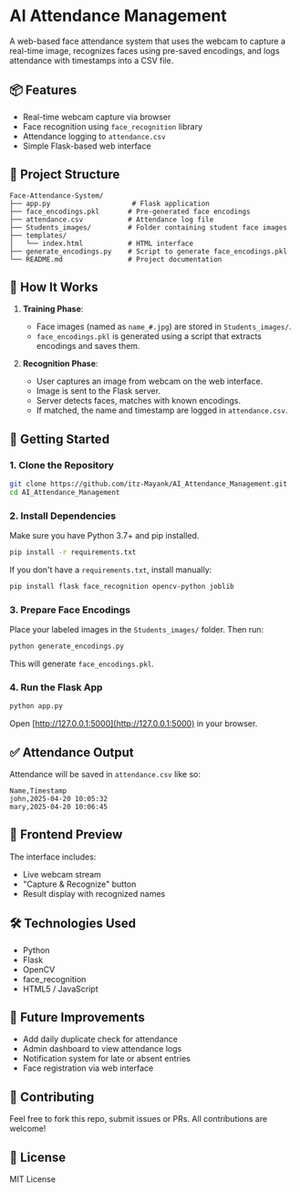 # AI Attendance Management

A web-based face attendance system that uses the webcam to capture a real-time image, recognizes faces using pre-saved encodings, and logs attendance with timestamps into a CSV file.

## 📦 Features

- Real-time webcam capture via browser
- Face recognition using `face_recognition` library
- Attendance logging to `attendance.csv`
- Simple Flask-based web interface

## 📁 Project Structure

```
Face-Attendance-System/
├── app.py                    # Flask application
├── face_encodings.pkl       # Pre-generated face encodings
├── attendance.csv           # Attendance log file
├── Students_images/         # Folder containing student face images
├── templates/
│   └── index.html           # HTML interface
├── generate_encodings.py    # Script to generate face_encodings.pkl
└── README.md                # Project documentation
```

## 🧠 How It Works

1. **Training Phase**:
   - Face images (named as `name_#.jpg`) are stored in `Students_images/`.
   - `face_encodings.pkl` is generated using a script that extracts encodings and saves them.

2. **Recognition Phase**:
   - User captures an image from webcam on the web interface.
   - Image is sent to the Flask server.
   - Server detects faces, matches with known encodings.
   - If matched, the name and timestamp are logged in `attendance.csv`.

## 🚀 Getting Started

### 1. Clone the Repository

```bash
git clone https://github.com/itz-Mayank/AI_Attendance_Management.git
cd AI_Attendance_Management
```

### 2. Install Dependencies

Make sure you have Python 3.7+ and pip installed.

```bash
pip install -r requirements.txt
```

If you don't have a `requirements.txt`, install manually:

```bash
pip install flask face_recognition opencv-python joblib
```

### 3. Prepare Face Encodings

Place your labeled images in the `Students_images/` folder. Then run:

```bash
python generate_encodings.py
```

This will generate `face_encodings.pkl`.

### 4. Run the Flask App

```bash
python app.py
```

Open [http://127.0.0.1:5000](http://127.0.0.1:5000) in your browser.

## ✅ Attendance Output

Attendance will be saved in `attendance.csv` like so:

```
Name,Timestamp
john,2025-04-20 10:05:32
mary,2025-04-20 10:06:45
```

## 📸 Frontend Preview

The interface includes:

- Live webcam stream
- "Capture & Recognize" button
- Result display with recognized names

## 🛠 Technologies Used

- Python
- Flask
- OpenCV
- face_recognition
- HTML5 / JavaScript

## 🧩 Future Improvements

- Add daily duplicate check for attendance
- Admin dashboard to view attendance logs
- Notification system for late or absent entries
- Face registration via web interface

## 🤝 Contributing

Feel free to fork this repo, submit issues or PRs. All contributions are welcome!

## 📄 License

MIT License
